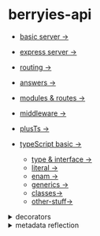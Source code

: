 # berryies-api

- [basic server →](./basic/index.js)

- [express server →](./express/index.js)

- [routing →](./routing/index.js)

- [answers →](./answers/index.js)

- [modules & routes →](./modules-route/index.js)

- [middleware →](./middleware/index.js)

- [plusTs →](./plusTs/index.ts)

- [typeScript basic →](./plusTs/index.ts)
  - [type & interface →](./plusTs/ts-basic/test_type_interface.ts)
  - [literal →](./plusTs/ts-basic/test_literal.ts)
  - [enam →](./plusTs/ts-basic/test_enum.ts)
  - [generics →](./plusTs/ts-basic/test_generics.ts)
  - [classes→](./plusTs/ts-basic/test_classes.ts)
  - [other-stuff→](./plusTs/ts-basic/test_other.ts)

<details>
<summary>
decorators
</summary>

![decorators →](./plusTs/ts-basic/images/decorators.jpg)

![move meta →](./plusTs/ts-basic/images/move_meta.jpg)

![decorators type →](./plusTs/ts-basic/images/deco_types.jpg)

![decorators order of execution →](./plusTs/ts-basic/images/deco_order_exec.jpg)

![decorators what is →](./plusTs/ts-basic/images/what_is_decorators.jpg)

[Подробности →](./plusTs/ts-basic/test.ts)

</details>

<details>
<summary>
metadata reflection
</summary>

![metadata reflection →](./plusTs/ts-basic/images/metadata_reflection.jpg)

[Подробности →](./plusTs/ts-basic/test2.ts)

</details>
